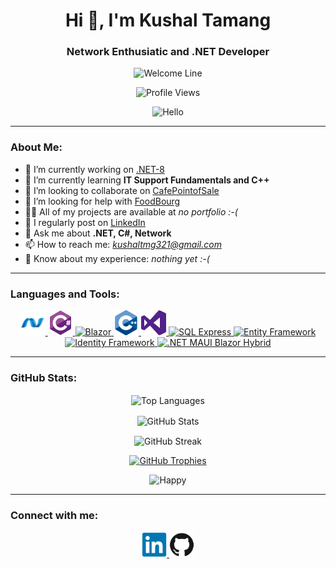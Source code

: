 <h1 align="center">Hi 👋, I'm Kushal Tamang</h1>
<h3 align="center">Network Enthusiatic and .NET Developer</h3>

<p align="center">
    <img src="https://cdn.dribbble.com/users/121337/screenshots/1024835/loading2.gif" alt="Welcome Line" width="100%" height="3vh"/>
</p>

<p align="center"> <img src="https://komarev.com/ghpvc/?username=Minister124&label=Profile%20views&color=0e75b6&style=flat" alt="Profile Views" /> </p>

<p align="center">
    <img src="https://media.giphy.com/media/xUPGcguWZHRC2HyBRS/giphy.gif" alt="Hello" width="300"/>
</p>

---

### About Me:

- 🔭 I’m currently working on [.NET-8](https://github.com/Minister124/.NET-8.git)
- 🌱 I’m currently learning **IT Support Fundamentals and C++**
- 👯 I’m looking to collaborate on [CafePointofSale](https://github.com/Minister124/CafePointofSale.git)
- 🤝 I’m looking for help with [FoodBourg](https://github.com/Minister124/FoodBourg.git)
- 👨‍💻 All of my projects are available at *no portfolio :-(*
- 📝 I regularly post on [LinkedIn](https://www.linkedin.com/in/kushal-tamang-7143b7215/)
- 💬 Ask me about **.NET, C#, Network**
- 📫 How to reach me: *kushaltmg321@gmail.com*
- 📄 Know about my experience: *nothing yet :-(*

---

### Languages and Tools:

<p align="center">
    <a href="https://dotnet.microsoft.com/" target="_blank" rel="noreferrer"> 
        <img src="https://raw.githubusercontent.com/devicons/devicon/master/icons/dot-net/dot-net-original.svg" alt=".NET" width="40" height="40"/> 
    </a> 
    <a href="https://learn.microsoft.com/en-us/dotnet/csharp/" target="_blank" rel="noreferrer"> 
        <img src="https://raw.githubusercontent.com/devicons/devicon/master/icons/csharp/csharp-original.svg" alt="C#" width="40" height="40"/> 
    </a> 
    <a href="https://dotnet.microsoft.com/apps/aspnet/web-apps/blazor" target="_blank" rel="noreferrer">
        <img src="https://upload.wikimedia.org/wikipedia/commons/d/d0/Blazor.png" alt="Blazor" width="40" height="40"/>
    </a>
    <a href="https://isocpp.org/" target="_blank" rel="noreferrer">
        <img src="https://raw.githubusercontent.com/devicons/devicon/master/icons/cplusplus/cplusplus-original.svg" alt="C++" width="40" height="40"/>
    </a>
    <a href="https://code.visualstudio.com/" target="_blank" rel="noreferrer">
        <img src="https://raw.githubusercontent.com/devicons/devicon/master/icons/visualstudio/visualstudio-plain.svg" alt="Visual Studio Code" width="40" height="40"/>
    </a>
    <a href="https://www.microsoft.com/en-us/sql-server/sql-server-editions-express" target="_blank" rel="noreferrer">
        <img src="https://www.svgrepo.com/show/303229/microsoft-sql-server-logo.svg" alt="SQL Express" width="40" height="40"/>
    </a>
    <a href="https://learn.microsoft.com/en-us/ef/" target="_blank" rel="noreferrer">
        <img src="https://seeklogo.com/images/E/entity-framework-logo-FF3B2723A4-seeklogo.com.png" alt="Entity Framework" width="40" height="40"/>
    </a>
    <a href="https://learn.microsoft.com/en-us/aspnet/core/security/authentication/identity" target="_blank" rel="noreferrer">
        <img src="https://www.svgrepo.com/show/354267/dotnet.svg" alt="Identity Framework" width="40" height="40"/>
    </a>
    <a href="https://dotnet.microsoft.com/en-us/apps/maui" target="_blank" rel="noreferrer">
        <img src="https://dotnet.microsoft.com/static/images/redesign/social-squared/maui.svg" alt=".NET MAUI Blazor Hybrid" width="40" height="40"/>
    </a>
</p>

---

### GitHub Stats:

<p align="center">
    <img align="center" src="https://github-readme-stats.vercel.app/api/top-langs?username=Minister124&show_icons=true&locale=en&layout=compact" alt="Top Languages" />
</p>

<p align="center">
    <img align="center" src="https://github-readme-stats.vercel.app/api?username=Minister124&show_icons=true&locale=en" alt="GitHub Stats" />
</p>

<p align="center">
    <img align="center" src="https://github-readme-streak-stats.herokuapp.com/?user=Minister124&" alt="GitHub Streak" />
</p>

<p align="center"> 
    <a href="https://github.com/ryo-ma/github-profile-trophy">
        <img src="https://github-profile-trophy.vercel.app/?username=Minister124" alt="GitHub Trophies" />
    </a> 
</p>

<p align="center">
    <img src="https://media.giphy.com/media/3oKIPa2TdahY8LA1ea/giphy.gif" alt="Happy" width="300"/>
</p>

---

### Connect with me:

<p align="center">
    <a href="https://www.linkedin.com/in/kushal-tamang-7143b7215/" target="_blank" rel="noreferrer">
        <img src="https://raw.githubusercontent.com/devicons/devicon/master/icons/linkedin/linkedin-original.svg" alt="LinkedIn" width="40" height="40"/>
    </a>
    <a href="https://github.com/Minister124" target="_blank" rel="noreferrer">
        <img src="https://raw.githubusercontent.com/devicons/devicon/master/icons/github/github-original.svg" alt="GitHub" width="40" height="40"/>
    </a>
</p>

